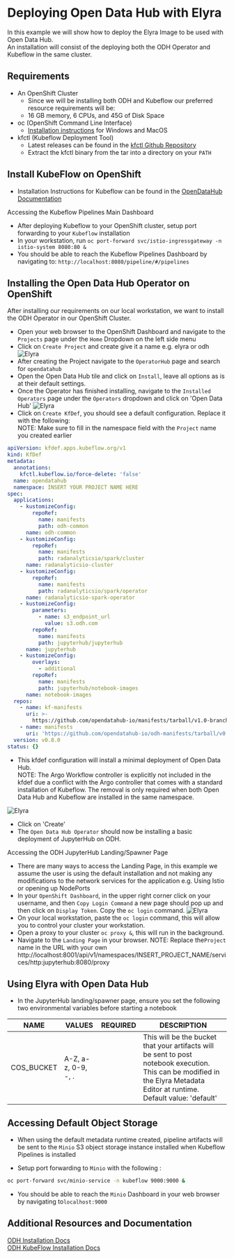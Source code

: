 <!--
{% comment %}
Copyright 2018-2020 Elyra Authors

Licensed under the Apache License, Version 2.0 (the "License");
you may not use this file except in compliance with the License.
You may obtain a copy of the License at

http://www.apache.org/licenses/LICENSE-2.0

Unless required by applicable law or agreed to in writing, software
distributed under the License is distributed on an "AS IS" BASIS,
WITHOUT WARRANTIES OR CONDITIONS OF ANY KIND, either express or implied.
See the License for the specific language governing permissions and
limitations under the License.
{% endcomment %}
-->

# Deploying Open Data Hub with Elyra

In this example we will show how to deploy the Elyra Image to be used with Open Data Hub.  
An installation will consist of the deploying both the ODH Operator and Kubeflow in the same cluster.

## Requirements
- An OpenShift Cluster 
    - Since we will be installing both ODH and Kubeflow our preferred resource requirements will be:
    - 16 GB memory, 6 CPUs, and 45G of Disk Space 
- oc (OpenShift Command Line Interface) 
    - [Installation instructions](https://docs.openshift.com/container-platform/4.4/cli_reference/openshift_cli/getting-started-cli.html) for  Windows and MacOS     
- kfctl (Kubeflow Deployment Tool)
    - Latest releases can be found in the [kfctl Github Repository](https://github.com/kubeflow/kfctl/releases)
    - Extract the kfctl binary from the tar into a directory on your `PATH`
    
## Install KubeFlow on OpenShift

- Installation Instructions for Kubeflow can be found in the [OpenDataHub Documentation](https://opendatahub.io/docs/kubeflow/installation.html) 

Accessing the Kubeflow Pipelines Main Dashboard

- After deploying Kubeflow to your OpenShift cluster, setup port forwarding to your `Kubeflow` installation
- In your workstation, run `oc port-forward svc/istio-ingressgateway -n istio-system 8080:80 &`
- You should be able to reach the Kubeflow Pipelines Dashboard by navigating to: `http://localhost:8080/pipeline/#/pipelines`
    
## Installing the Open Data Hub Operator on OpenShift

After installing our requirements on our local workstation, we want to install the ODH Operator in our 
OpenShift Cluster.
- Open your web browser to the OpenShift Dashboard and navigate to the `Projects` page under the `Home` Dropdown on the left side menu
- Click on `Create Project` and create give it a name e.g. elyra or odh  
![Elyra](../images/odh-deploy-create-project.png)  
- After creating the Project navigate to the `OperatorHub` page and search for `opendatahub`
- Open the Open Data Hub tile and click on `Install`, leave all options as is at their default settings.
- Once the Operator has finished installing, navigate to the `Installed Operators` page under  the `Operators` dropdown
 and click on 'Open Data Hub'
![Elyra](../images/odh-deploy-create-kfdef.png) 
- Click on `Create KfDef`, you should see a default configuration. Replace it with the following:  
NOTE: Make sure to fill in the namespace field with the `Project` name you created earlier
```yaml
apiVersion: kfdef.apps.kubeflow.org/v1
kind: KfDef
metadata:
  annotations:
    kfctl.kubeflow.io/force-delete: 'false'
  name: opendatahub
  namespace: INSERT YOUR PROJECT NAME HERE
spec:
  applications:
    - kustomizeConfig:
        repoRef:
          name: manifests
          path: odh-common
      name: odh-common
    - kustomizeConfig:
        repoRef:
          name: manifests
          path: radanalyticsio/spark/cluster
      name: radanalyticsio-cluster
    - kustomizeConfig:
        repoRef:
          name: manifests
          path: radanalyticsio/spark/operator
      name: radanalyticsio-spark-operator
    - kustomizeConfig:
        parameters:
          - name: s3_endpoint_url
            value: s3.odh.com
        repoRef:
          name: manifests
          path: jupyterhub/jupyterhub
      name: jupyterhub
    - kustomizeConfig:
        overlays:
          - additional
        repoRef:
          name: manifests
          path: jupyterhub/notebook-images
      name: notebook-images
  repos:
    - name: kf-manifests
      uri: >-
        https://github.com/opendatahub-io/manifests/tarball/v1.0-branch-openshift
    - name: manifests
      uri: 'https://github.com/opendatahub-io/odh-manifests/tarball/v0.8.0'
  version: v0.8.0
status: {} 
```
- This kfdef configuration will install a minimal deployment of Open Data Hub.  
NOTE: The Argo Workflow controller is explicitly not included in the kfdef due a conflict with the Argo controller 
that comes with a standard installation of Kubeflow. The removal is only required when both Open Data Hub and 
Kubeflow are installed in the same namespace.


![Elyra](../images/odh-deploy-create-kfdef2.png)
- Click on 'Create'
- The `Open Data Hub Operator` should now be installing a basic deployment of JupyterHub on ODH.

Accessing the ODH JupyterHub Landing/Spawner Page
- There are many ways to access the Landing Page, in this example we assume the user is using the default installation
and not making any modifications to the network services for the application e.g. Using Istio or opening up NodePorts 
- In your `OpenShift Dashboard`, in the upper right corner click on your username, and then `Copy Login Command`
a new page should pop up and then click on `Display Token`. Copy the `oc login` command.
![Elyra](../images/odh-deploy-oc-login.png)
- On your local workstation, paste the `oc login` command, this will allow you to control your cluster 
your workstation.
- Open a proxy to your cluster `oc proxy &`, this will run in the background.
- Navigate to the `Landing Page` in your browser. NOTE: Replace the`Project` name in the URL with your own 
http://localhost:8001/api/v1/namespaces/INSERT_PROJECT_NAME/services/http:jupyterhub:8080/proxy


## Using Elyra with Open Data Hub
- In the JupyterHub landing/spawner page, ensure you set the following two environmental variables before starting a notebook

| NAME | VALUES | REQUIRED | DESCRIPTION |
|---|---|---|---|
|COS_BUCKET| A-Z, a-z, 0-9, -, . |  | This will be the bucket that your artifacts will be sent to post notebook execution. This can be modified in the Elyra Metadata Editor at runtime. Default value: 'default' |


## Accessing Default Object Storage 
- When using the default metadata runtime created, pipeline artifacts will be sent to the `Minio` S3 object storage instance
installed when Kubeflow Pipelines is installed

- Setup port forwarding to `Minio` with the following :
```bash
oc port-forward svc/minio-service -n kubeflow 9000:9000 &
```
- You should be able to reach the `Minio` Dashboard in your web browser by navigating to`localhost:9000`

## Additional Resources and Documentation
[ODH Installation Docs](https://opendatahub.io/docs/getting-started/quick-installation.html)  
[ODH KubeFlow Installation Docs](https://opendatahub.io/docs/kubeflow/installation.html)
